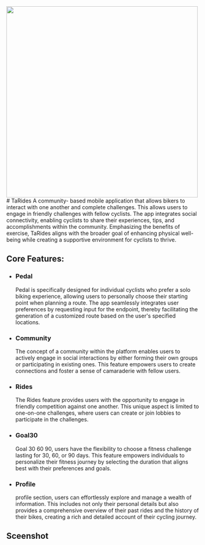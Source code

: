 <img src="[img_girl.jpg](https://github.com/zeo18/Ta_Rides/assets/90707486/a590d521-8ed8-4e6b-83a3-940511c6cd25)"  width="500" >
# TaRides
A community- based mobile application that allows bikers to interact with one another and complete challenges. This allows users to engage in friendly challenges with fellow cyclists. The app integrates social connectivity, enabling cyclists to share their experiences, tips, and accomplishments within the community. Emphasizing the benefits of exercise, TaRides aligns with the broader goal of enhancing physical well-being while creating a supportive environment for cyclists to thrive. 

<h2>Core Features: </h2>



<ul>
  <li ><h3>Pedal</h3></li>
	<p>
Pedal is specifically designed for individual cyclists who prefer a solo biking experience, allowing users to personally choose their starting point when planning a route. The app seamlessly integrates user preferences by requesting input for the endpoint, thereby facilitating the generation of a customized route based on the user's specified locations.</p>
  <li><h3>Community</h3></li>
	<p>
The concept of a community within the platform enables users to actively engage in social interactions by either forming their own groups or participating in existing ones. This feature empowers users to create connections and foster a sense of camaraderie with fellow users.</p>
  <li><h3>Rides</h3></li>
	<p>
The Rides feature provides users with the opportunity to engage in friendly competition against one another. This unique aspect is limited to one-on-one challenges, where users can create or join lobbies to participate in the challenges.</p>
  <li><h3>Goal30</h3></li>
	<p> Goal 30 60 90, users have the flexibility to choose a fitness challenge lasting for 30, 60, or 90 days. This feature empowers individuals to personalize their fitness journey by selecting the duration that aligns best with their preferences and goals.</p>
  <li><h3>Profile</h3></li>
	<p>profile section, users can effortlessly explore and manage a wealth of information. This includes not only their personal details but also provides a comprehensive overview of their past rides and the history of their bikes, creating a rich and detailed account of their cycling journey.</p>
</ul>

<h2>Sceenshot</h2>




